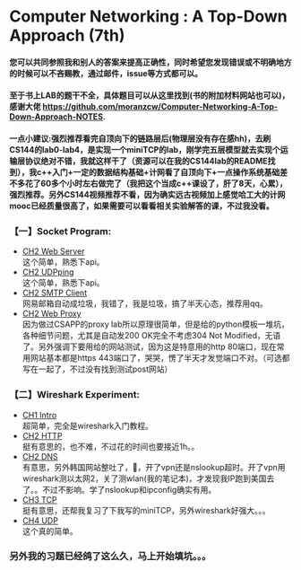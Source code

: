# Computer Networking : A Top-Down Approach (7th)
#### 您可以共同参照我和别人的答案来提高正确性，同时希望您发现错误或不明确地方的时候可以不吝赐教，通过邮件，issue等方式都可以。
#### 至于书上LAB的题干不全，具体题目可以从这里找到(书的附加材料网站也可以)，感谢大佬 https://github.com/moranzcw/Computer-Networking-A-Top-Down-Approach-NOTES.

#### 一点小建议:强烈推荐看完自顶向下的链路层后(物理层没有存在感hh)，去刷CS144的lab0-lab4，是实现一个miniTCP的lab，刚学完五层模型就去实现个运输层协议绝对不错，我就这样干了（资源可以在我的CS144lab的README找到），我c++入门+一定的数据结构基础+计网看了自顶向下+一点操作系统基础差不多花了60多个小时左右做完了（我把这个当成c++课设了，肝了8天，心累），强烈推荐。另外CS144视频推荐不看，因为确实远古视频加上感觉哈工大的计网mooc已经质量很高了，如果需要可以看看相关实验解答的课，不过我没看。

### 【一】Socket Program: 
* [CH2 Web Server](CH2/Programing/WebServer)<br>这个简单，熟悉下api。
* [CH2 UDPping](CH2/Programing/UDPping)<br>这个简单，熟悉下api。
* [CH2 SMTP Client](CH2/Programing/SMTP)<br>网易邮箱自动成垃圾，我错了，我是垃圾，搞了半天心态，推荐用qq。
* [CH2 Web Proxy](CH2/Programing/WebProxy)<br>因为做过CSAPP的proxy lab所以原理很简单，但是给的python模板一堆坑，各种细节问题，尤其是自动发200 OK完全不考虑304 Not Modified，无语了。另外强调下要用给的网站测试，因为这是特意用的http 80端口，现在常用网站基本都是https 443端口了，哭哭，愣了半天才发觉端口不对。（可选都写在一起了，不过没有找到测试post网站）
 
 ### 【二】Wireshark Experiment: 
* [CH1 Intro](CH1/Wireshark/WiresharkLab1.md)<br>超简单，完全是wireshark入门教程。
* [CH2 HTTP](CH2/Wireshark/WiresharkLab2.md)<br>挺有意思的，也不难，不过花的时间也要接近1h。。
* [CH2 DNS](CH2/Wireshark/WiresharkLab3.md)<br>有意思，另外韩国网站整吐了，🤮，开了vpn还是nslookup超时。开了vpn用wireshark测以太网2，关了测wlan(我的笔记本)，才发现我IP跑到美国去了。。不过不影响。学了nslookup和ipconfig确实有用。
* [CH3 TCP](CH3/Wireshark/WiresharkLab4.md)<br>挺有意思，还帮我复习了下我写的miniTCP，另外wireshark好强大。。。
* [CH4 UDP](CH3/Wireshark/WiresharkLab5.md)<br>这个真的简单。
 
 ### 另外我的习题已经鸽了这么久，马上开始填坑。。。
